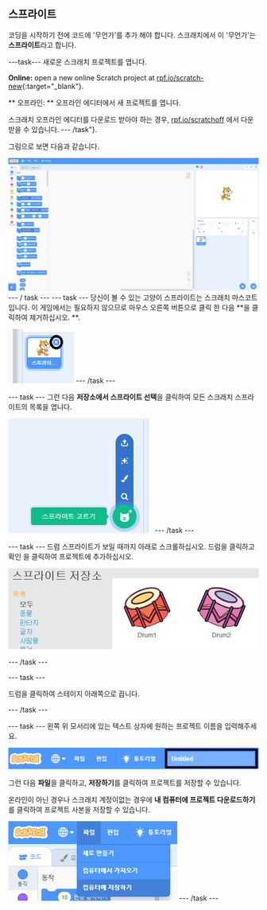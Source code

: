 ## 스프라이트

코딩을 시작하기 전에 코드에 '무언가'를 추가 해야 합니다. 스크래치에서 이 '무언가'는 **스프라이트**라고 합니다.

\---task\--- 새로운 스크래치 프로젝트를 엽니다.

**Online:** open a new online Scratch project at [rpf.io/scratch-new](http://rpf.io/scratch-new){:target="_blank"}.

** 오프라인: ** 오프라인 에디터에서 새 프로젝트를 엽니다.

스크래치 오프라인 에디터를 다운로드 받아야 하는 경우, [rpf.io/scratchoff](http://rpf.io/scratchoff) 에서 다운 받을 수 있습니다. \--- /task"}.

그림으로 보면 다음과 같습니다.

![스크린샷](images/band-scratch.png) \--- / task \--- \--- task \--- 당신이 볼 수 있는 고양이 스프라이트는 스크래치 마스코트입니다. 이 게임에서는 필요하지 않으므로 마우스 오른쪽 버튼으로 클릭 한 다음 **을 클릭하여 제거하십시오. **.

![스크린샷](images/band-delete-annotated.png) \--- /task \---

\--- task \--- 그런 다음 **저장소에서 스프라이트 선택**을 클릭하여 모든 스크래치 스프라이트의 목록을 엽니다.

![스크린샷](images/band-sprite-library.png) \--- /task \---

\--- task \--- 드럼 스프라이트가 보일 때까지 아래로 스크롤하십시오. 드럼을 클릭하고 확인 을 클릭하여 프로젝트에 추가하십시오.

![스크린샷](images/band-sprite-drum.png)

\--- /task \---

\--- task \---

드럼을 클릭하여 스테이지 아래쪽으로 끕니다.

\--- /task \---

\--- task \--- 왼쪽 위 모서리에 있는 텍스트 상자에 원하는 프로젝트 이름을 입력해주세요.

![이름](images/band-name-annotated.png)

그런 다음 **파일**을 클릭하고, **저장하기**를 클릭하여 프로젝트를 저장할 수 있습니다.

온라인이 아닌 경우나 스크래치 계정이없는 경우에 **내 컴퓨터에 프로젝트 다운로드하기**를 클릭하여 프로젝트 사본을 저장할 수 있습니다.

![스크린샷](images/band-save.png) \--- /task \---